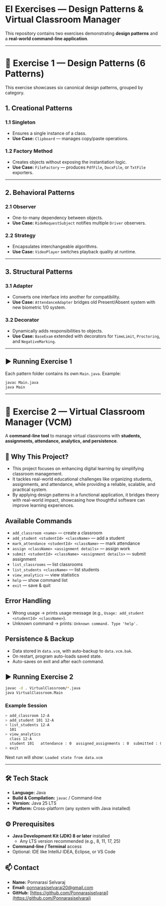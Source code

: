 # EI Exercises — Design Patterns & Virtual Classroom Manager

This repository contains two exercises demonstrating **design patterns** and a **real-world command-line application**.

---

# 📘 Exercise 1 — Design Patterns (6 Patterns)

This exercise showcases six canonical design patterns, grouped by category.

## 1. Creational Patterns
### 1.1 Singleton
- Ensures a single instance of a class.  
- **Use Case:** `Clipboard` — manages copy/paste operations.

### 1.2 Factory Method
- Creates objects without exposing the instantiation logic.  
- **Use Case:** `FileFactory` — produces `PdfFile`, `DocxFile`, or `TxtFile` exporters.

---

## 2. Behavioral Patterns
### 2.1 Observer
- One-to-many dependency between objects.  
- **Use Case:** `RideRequestSubject` notifies multiple `Driver` observers.

### 2.2 Strategy
- Encapsulates interchangeable algorithms.  
- **Use Case:** `VideoPlayer` switches playback quality at runtime.

---

## 3. Structural Patterns
### 3.1 Adapter
- Converts one interface into another for compatibility.  
- **Use Case:** `AttendanceAdapter` bridges old Present/Absent system with new biometric 1/0 system.

### 3.2 Decorator
- Dynamically adds responsibilities to objects.  
- **Use Case:** `BaseExam` extended with decorators for `TimeLimit`, `Proctoring`, and `NegativeMarking`.

---

## ▶️ Running Exercise 1
Each pattern folder contains its own `Main.java`. Example:

```bash
javac Main.java
java Main
```

---

# 🏫 Exercise 2 — Virtual Classroom Manager (VCM)

A **command-line tool** to manage virtual classrooms with **students, assignments, attendance, analytics, and persistence**.

## 🎯 Why This Project?

- This project focuses on enhancing digital learning by simplifying classroom management.  
- It tackles real-world educational challenges like organizing students, assignments, and attendance, while providing a reliable, scalable, and practical system.  
- By applying design patterns in a functional application, it bridges theory with real-world impact, showcasing how thoughtful software can improve learning experiences.


## Available Commands
- `add_classroom <name>` — create a classroom  
- `add_student <studentId> <className>` — add a student  
- `mark_attendance <studentId> <className>` — mark attendance  
- `assign <className> <assignment details>` — assign work  
- `submit <studentId> <className> <assignment details>` — submit assignment  
- `list_classrooms` — list classrooms  
- `list_students <className>` — list students  
- `view_analytics` — view statistics  
- `help` — show command list  
- `exit` — save & quit

## Error Handling
- Wrong usage → prints usage message (e.g., `Usage: add_student <studentId> <className>`).  
- Unknown command → prints: `Unknown command. Type 'help'.`

## Persistence & Backup
- Data stored in `data.vcm`, with auto-backup to `data.vcm.bak`.  
- On restart, program auto-loads saved state.  
- Auto-saves on exit and after each command.

## ▶️ Running Exercise 2
```bash
javac -d . VirtualClassroom/*.java
java VirtualClassroom.Main
```

### Example Session
```bash
> add_classroom 12-A
> add_student 101 12-A
> list_students 12-A
  101
> view_analytics
  class 12-A
  student 101   attendance : 0  assigned_assignments : 0  submitted : 0 
> exit
```
Next run will show: `Loaded state from data.vcm`

---

## 🛠️ Tech Stack
- **Language:** Java  
- **Build & Compilation:** `javac` / Command-line
- **Version:** Java 25 LTS  
- **Platform:** Cross-platform (any system with Java installed)
  
## ⚙️ Prerequisites
- **Java Development Kit (JDK) 8 or later** installed  
  - Any LTS version recommended (e.g., 8, 11, 17, 25)  
- **Command-line / Terminal** access   
- Optional: IDE like IntelliJ IDEA, Eclipse, or VS Code

## 📫 Contact
- **Name:** Ponnarasi Selvaraj  
- **Email:** ponnarasiselvaraj20@gmail.com  
- **GitHub:** [https://github.com/Ponnarasiselvaraj](https://github.com/Ponnarasiselvaraj)





